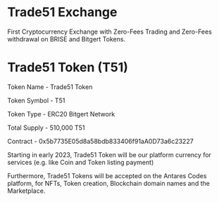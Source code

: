 # Trade51 Exchange
First Cryptocurrency Exchange with Zero-Fees Trading and Zero-Fees withdrawal on BRISE and Bitgert Tokens.

# Trade51 Token (T51)

Token Name - Trade51 Token

Token Symbol - T51

Token Type - ERC20 Bitgert Network

Total Supply - 510,000 T51

Contract - 0x5b7735E05d8a58bdb833406f91aA0D73a6c23227

Starting in early 2023, Trade51 Token will be our platform currency for services (e.g. like Coin and Token listing payment)

Furthermore, Trade51 Tokens will be accepted on the Antares Codes platform, for NFTs, Token creation, Blockchain domain names and the Marketplace.
